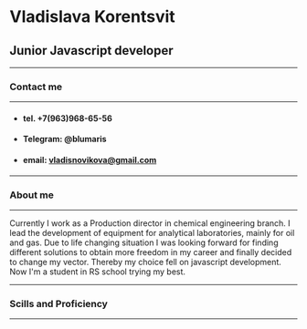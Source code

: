 # Vladislava Korentsvit
## Junior Javascript developer
******
### Contact me
******
* #### tel\. +7(963)968-65-56 
* #### Telegram: @blumaris
* #### email: vladisnovikova@gmail.com
******
### About me
******
Currently I work as a Production director in chemical engineering branch. I lead the development of equipment for analytical laboratories, mainly for oil and gas.
Due to life changing situation I was looking forward for finding different solutions to obtain more freedom in my career and finally decided to change my vector. Thereby my choice fell on javascript development. Now I'm a student in RS school trying my best. 
******
### Scills and Proficiency
******

